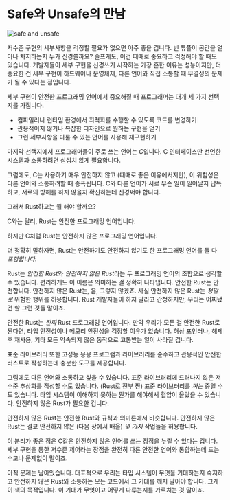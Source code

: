 # Safe와 Unsafe의 만남

![safe and unsafe](img/safeandunsafe.svg)

저수준 구현의 세부사항을 걱정할 필요가 없으면 아주 좋을 겁니다.
빈 튜플이 공간을 얼마나 차지하는지 누가 신경쓸까요? 슬프게도, 이건
때때로 중요하고 걱정해야 할 때도 있습니다. 개발자들이 세부 구현을 신경쓰기
시작하는 가장 흔한 이유는 성능이지만, 더 중요한 건 세부 구현이 하드웨어나 운영체제,
다른 언어와 직접 소통할 때 무결성의 문제가 될 수 있다는 점입니다.

세부 구현이 안전한 프로그래밍 언어에서 중요해질 때 프로그래머는 대개 세 가지 선택지를 가집니다.

* 컴파일러나 런타임 환경에서 최적화를 수행할 수 있도록 코드를 변경하기
* 관용적이지 않거나 복잡한 디자인으로 원하는 구현을 얻기
* 그런 세부사항을 다룰 수 있는 언어를 사용해 재구현하기

마지막 선택지에서 프로그래머들이 주로 쓰는 언어는 *C*입니다. C 인터페이스만 선언한 시스템과 소통하려면 심심치 않게 필요합니다.

그럼에도, C는 사용하기 매우 안전하지 않고 (때때로 좋은 이유에서지만),
이 위험성은 다른 언어와 소통하려할 때 증폭됩니다. C와 다른 언어가 서로
무슨 일이 일어날지 납득하고, 서로의 방해를 하지 않을지 확신하는데 신경써야 합니다.

그래서 Rust하고는 뭘 해야 할까요?

C와는 달리, Rust는 안전한 프로그래밍 언어입니다.

하지만 C처럼 Rust는 안전하지 않은 프로그래밍 언어입니다.

더 정확히 말하자면, Rust는 안전하기도 안전하지 않기도 한 프로그래밍 언어를 둘 다 *포함합니다*.

Rust는 *안전한 Rust*와 *안전하지 않은 Rust*라는 두 프로그래밍 언어의 조합으로
생각할 수 있습니다. 편리하게도 이 이름은 의미하는 걸 정확히 나타냅니다.
안전한 Rust는 안전합니다. 안전하지 않은 Rust는, 음, 그렇지 않겠죠. 사실
안전하지 않은 Rust는 *정말로* 위험한 행위를 허용합니다. Rust 개발자들이
하지 말라고 간청하지만, 우리는 어찌됐건 할 그런 것들 말이죠.

안전한 Rust는 *진짜* Rust 프로그래밍 언어입니다. 만약 우리가 모든 걸 
안전한 Rust로 짠다면, 타입 안전성이나 메모리 안전성을 걱정할 이유가 없습니다. 
허상 포인터나, 해제 후 재사용, 기타 모든 약속되지 않은 동작으로 고통받는
일이 사라질 겁니다.

표준 라이브러리 또한 고성능 응용 프로그램과 라이브러리를 순수하고 관용적인 안전한 러스트로 작성하는데 충분한 도구를 제공합니다. 

그럼에도 다른 언어와 소통하고 싶을 수 있습니다. 표준 라이브러리에 드러나지 않은
저수준 추상화를 작성할 수도 있습니다. (Rust로 전부 짠) 표준 라이브러리를 *짜는*
중일 수도 있습니다. 타입 시스템이 이해하지 못하는 뭔가를 해야해서 혈압이
올랐을 수 있습니다. 안전하지 않은 Rust가 필요한 겁니다.

안전하지 않은 Rust는 안전한 Rust와 규칙과 의미론에서 비슷합니다.
안전하지 않은 Rust는 결코 안전하지 않은 (다음 장에서 배울)
*몇 가지* 작업들을 허용합니다.

이 분리가 좋은 점은 C같은 안전하지 않은 언어를 쓰는 장점을 누릴 수 있다는 겁니다.
세부 구현을 통한 저수준 제어라는 장점을 완전히 다른 안전한 언어와 통합하는데 드는
수고나 문제없이 말이죠.

아직 문제는 남아있습니다. 대표적으로 우리는 타입 시스템이 무엇을 기대하는지 숙지하고
안전하지 않은 Rust와 소통하는 모든 코드에서 그 기대를 깨지 말아야 합니다. 그게
이 책의 목적입니다. 이 기대가 무엇이고 어떻게 다루는지를 가르치는 것 말이죠.